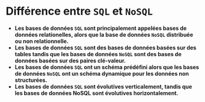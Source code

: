 # Différence entre `SQL` et `NoSQL`

- **Les bases de données `SQL` sont principalement appelées bases de données relationelles, alors que la base de données `NoSQL` distribuée ou non relationnelle.**
- **Les bases de données `SQL` sont des bases de données basées sur des tables tandis que les bases de données `NoSQL` sont des bases de données basées sur des paires clé-valeur.**
- **Les bases de données `SQL` ont un schéma prédéfini alors que les bases de données `NoSQL` ont un schéma dynamique pour les données non structurées.**
- **Les bases de données `SQL` sont évolutives verticalement, tandis que les bases de données NoSQL sont évolutives horizontalement.**
